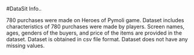 #DataSit Info..

780 purchases were made on Heroes of Pymoli game. Dataset includes characteristics of 780 purchases were made by players. Screen names, ages, genders of the buyers, and price of the items are provided in the dataset. Dataset is obtained in csv file format. Dataset does not have any missing values.
